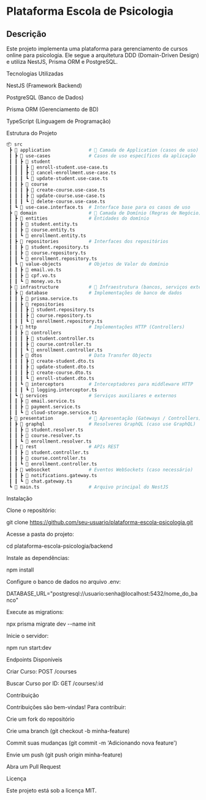 # ﻿Plataforma Escola de Psicologia

## Descrição

Este projeto implementa uma plataforma para gerenciamento de cursos online para psicologia. Ele segue a arquitetura DDD (Domain-Driven Design) e utiliza NestJS, Prisma ORM e PostgreSQL.

Tecnologias Utilizadas

NestJS (Framework Backend)

PostgreSQL (Banco de Dados)

Prisma ORM (Gerenciamento de BD)

TypeScript (Linguagem de Programação)

Estrutura do Projeto
```bash
📦 src
 ┣ 📂 application              # 📌 Camada de Application (casos de uso)
 ┃ ┣ 📂 use-cases              # Casos de uso específicos da aplicação
 ┃ ┃ ┣ 📂 student
 ┃ ┃ ┃ ┣ 📜 enroll-student.use-case.ts
 ┃ ┃ ┃ ┣ 📜 cancel-enrollment.use-case.ts
 ┃ ┃ ┃ ┗ 📜 update-student.use-case.ts
 ┃ ┃ ┣ 📂 course
 ┃ ┃ ┃ ┣ 📜 create-course.use-case.ts
 ┃ ┃ ┃ ┣ 📜 update-course.use-case.ts
 ┃ ┃ ┃ ┗ 📜 delete-course.use-case.ts
 ┃ ┗ 📜 use-case.interface.ts  # Interface base para os casos de uso
 ┣ 📂 domain                   # 📌 Camada de Domínio (Regras de Negócio)
 ┃ ┣ 📂 entities               # Entidades do domínio
 ┃ ┃ ┣ 📜 student.entity.ts
 ┃ ┃ ┣ 📜 course.entity.ts
 ┃ ┃ ┗ 📜 enrollment.entity.ts
 ┃ ┣ 📂 repositories           # Interfaces dos repositórios
 ┃ ┃ ┣ 📜 student.repository.ts
 ┃ ┃ ┣ 📜 course.repository.ts
 ┃ ┃ ┗ 📜 enrollment.repository.ts
 ┃ ┗ 📂 value-objects          # Objetos de Valor do domínio
 ┃ ┃ ┣ 📜 email.vo.ts
 ┃ ┃ ┣ 📜 cpf.vo.ts
 ┃ ┃ ┗ 📜 money.vo.ts
 ┣ 📂 infrastructure           # 📌 Infraestrutura (bancos, serviços externos)
 ┃ ┣ 📂 database               # Implementações de banco de dados
 ┃ ┃ ┣ 📜 prisma.service.ts
 ┃ ┃ ┣ 📂 repositories
 ┃ ┃ ┃ ┣ 📜 student.repository.ts
 ┃ ┃ ┃ ┣ 📜 course.repository.ts
 ┃ ┃ ┃ ┗ 📜 enrollment.repository.ts
 ┃ ┣ 📂 http                   # Implementações HTTP (Controllers)
 ┃ ┃ ┣ 📂 controllers
 ┃ ┃ ┃ ┣ 📜 student.controller.ts
 ┃ ┃ ┃ ┣ 📜 course.controller.ts
 ┃ ┃ ┃ ┗ 📜 enrollment.controller.ts
 ┃ ┃ ┣ 📂 dtos                 # Data Transfer Objects
 ┃ ┃ ┃ ┣ 📜 create-student.dto.ts
 ┃ ┃ ┃ ┣ 📜 update-student.dto.ts
 ┃ ┃ ┃ ┣ 📜 create-course.dto.ts
 ┃ ┃ ┃ ┗ 📜 enroll-student.dto.ts
 ┃ ┃ ┗ 📂 interceptors         # Interceptadores para middleware HTTP
 ┃ ┃ ┃ ┗ 📜 logging.interceptor.ts
 ┃ ┗ 📂 services               # Serviços auxiliares e externos
 ┃ ┃ ┣ 📜 email.service.ts
 ┃ ┃ ┣ 📜 payment.service.ts
 ┃ ┃ ┗ 📜 cloud-storage.service.ts
 ┣ 📂 presentation             # 📌 Apresentação (Gateways / Controllers)
 ┃ ┣ 📂 graphql                # Resolveres GraphQL (caso use GraphQL)
 ┃ ┃ ┣ 📜 student.resolver.ts
 ┃ ┃ ┣ 📜 course.resolver.ts
 ┃ ┃ ┗ 📜 enrollment.resolver.ts
 ┃ ┣ 📂 rest                   # APIs REST
 ┃ ┃ ┣ 📜 student.controller.ts
 ┃ ┃ ┣ 📜 course.controller.ts
 ┃ ┃ ┗ 📜 enrollment.controller.ts
 ┃ ┣ 📂 websocket              # Eventos WebSockets (caso necessário)
 ┃ ┃ ┣ 📜 notifications.gateway.ts
 ┃ ┃ ┗ 📜 chat.gateway.ts
 ┗ 📜 main.ts                  # Arquivo principal do NestJS


```

Instalação

Clone o repositório:

git clone https://github.com/seu-usuario/plataforma-escola-psicologia.git

Acesse a pasta do projeto:

cd plataforma-escola-psicologia/backend

Instale as dependências:

npm install

Configure o banco de dados no arquivo .env:

DATABASE_URL="postgresql://usuario:senha@localhost:5432/nome_do_banco"

Execute as migrations:

npx prisma migrate dev --name init

Inicie o servidor:

npm run start:dev

Endpoints Disponíveis

Criar Curso: POST /courses

Buscar Curso por ID: GET /courses/:id

Contribuição

Contribuições são bem-vindas! Para contribuir:

Crie um fork do repositório

Crie uma branch (git checkout -b minha-feature)

Commit suas mudanças (git commit -m 'Adicionando nova feature')

Envie um push (git push origin minha-feature)

Abra um Pull Request

Licença

Este projeto está sob a licença MIT.


